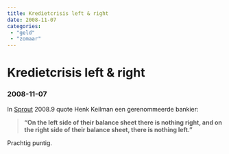 ```yaml
---
title: Kredietcrisis left & right
date: 2008-11-07
categories:
 - "geld"
 - "zomaar"
---
```


# Kredietcrisis left & right
### 2008-11-07

In [Sprout](http://www.sprout.nl/) 2008.9 quote Henk Keilman een gerenommeerde bankier:
> **“On the left side of their balance sheet there is nothing right, and on the right side of their balance sheet, there is nothing left.”**

Prachtig puntig.